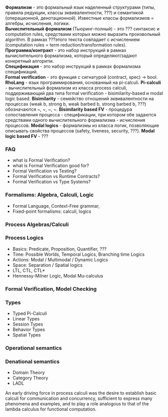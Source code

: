 **Формализм** - это формальный язык наделенный структурами (типы, правила редукции, классы эквивалентности, ???) и семантикой (операционной, денотационной). Известные классы формализмов = алгебры, исчисления, логики.  
**Вычислительный формализм** (Тьюринг-полный) - это ??? синтаксис и computation rules, средствами которых можно выразить произвольный algorithm. В рамках ???этого текста совпадает с исчислением (computation rules = term reduction/transformation rules).  
**Программа/контракт** - это набор инструкций в рамках вычислительного формализма, который определяют/задают конкретный алгоритм.  
**Спецификация** - это набор инструкций в рамках формализма спецификаций.  
**Formal verification** - это функция с сигнатурой (contract, spec) -> bool. 
**RhoLang** - язык программирования, основанный на pi-calculi.
**Pi-calculi** - вычислительный формализм из класса process calculi, поддерживающий два типа formal verification - bisimilarity-based и modal logic based.
**Bisimilarity** - семейство отношений эквивалентности на процессах (weak b, strong b, weak barbed b, strong barbed b, ???) обозначаются ~, ~, ~, ~.
**Bisimilarity based FV** - процедура сопоставления процесса - спецификации, при котором обе задаются средствами одного вычислительного формализма - исчисления процессов.
**Modal logics** - формализмы из класса логик, позволяющие описывать свойства процессов (safety, liveness, security, ???).
**Modal logic based FV** - ???



### FAQ
- what is Formal Verification?
- what is Formal Verification good for?
- Formal Verification vs Testing?
- Formal Verification vs Runtime Contracts?
- Formal Verification vs Type Systems?

### Formalisms: Algebra, Calculi, Logic
- Formal Language, Context-Free grammar, 
- Fixed-point formalisms: calculi, logics

### Process Algebras/Calculi

### Process Logics
- Basics: Predicate, Proposition, Quantifier, ???
- Time: Possible Worlds, Temporal Logics, Branching time Logics
- Actions: Modal / Multimodal / Dynamic Logics
- Space: Separation / Spatial logics
- LTL, CTL, CTL*
- Hennessy-Milner Logic, Modal Mu-calculus

### Formal Verification, Model Checking

### Types
- Typed Pi-Calculi
- Linear Types
- Session Types
- Behavior Types
- Spatial Types

### Operational semantics

### Denational semantics
- Domain Theory
- Category Theory
- LADL


An early driving force in process calculi was the desire to establish basic calculi for communication and concurrency, sufficient to express many phenomena and examples, and to play a role analogous to that of the lambda calculus for functional computation.
